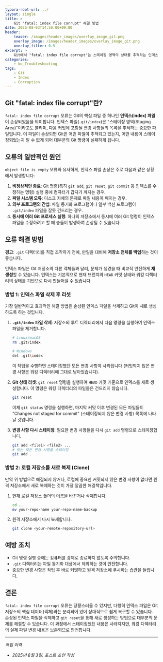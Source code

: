 ```yaml
---
typora-root-url: ../
layout: single
title: >
    Git "fatal: index file corrupt" 해결 방법
date: 2025-08-03T14:50:00+09:00
header:
    teaser: /images/header_images/overlay_image_git.png
    overlay_image: /images/header_images/overlay_image_git.png
    overlay_filter: 0.5
excerpt: >
    Git에서 "fatal: index file corrupt"는 스테이징 영역의 상태를 추적하는 인덱스 파일이 손상되었을 때 발생합니다. 이 글에서는 오류의 원인과 해결 방법을 알아봅니다.
categories:
    - ko_Troubleshooting
tags:
    - Git
    - Index
    - Corruption
---
```


## Git "fatal: index file corrupt"란?

`fatal: index file corrupt` 오류는 Git의 핵심 파일 중 하나인 **인덱스(index) 파일**이 손상되었음을 의미합니다. 인덱스 파일(`.git/index`)은 "스테이징 영역(Staging Area)"이라고도 불리며, 다음 커밋에 포함될 변경 사항들의 목록을 추적하는 중요한 파일입니다. 이 파일이 손상되면 Git은 어떤 파일이 추적되고 있는지, 어떤 내용이 스테이징되었는지 알 수 없게 되어 대부분의 Git 명령이 실패하게 됩니다.

## 오류의 일반적인 원인

`object file is empty` 오류와 유사하게, 인덱스 파일 손상은 주로 다음과 같은 상황에서 발생합니다:

1.  **비정상적인 종료**: Git 명령(특히 `git add`, `git reset`, `git commit` 등 인덱스를 수정하는 명령) 실행 중에 컴퓨터가 갑자기 꺼지는 경우.
2.  **파일 시스템 오류**: 디스크 자체의 문제로 파일 내용이 깨지는 경우.
3.  **외부 프로그램의 간섭**: 파일 동기화 프로그램이나 일부 백신 프로그램이 `.git/index` 파일을 잘못 건드리는 경우.
4.  **동시에 여러 Git 프로세스 실행**: 하나의 저장소에서 동시에 여러 Git 명령이 인덱스 파일을 수정하려고 할 때 충돌이 발생하여 손상될 수 있습니다.

## 오류 해결 방법

**경고**: `.git` 디렉터리를 직접 조작하기 전에, 만일을 대비해 **저장소 전체를 백업**하는 것이 좋습니다.

인덱스 파일은 Git 저장소의 다른 객체들과 달리, 문제가 생겼을 때 비교적 안전하게 **재생성**할 수 있습니다. 인덱스는 기본적으로 현재 브랜치의 `HEAD` 커밋 상태와 워킹 디렉터리의 상태를 기반으로 다시 만들어질 수 있습니다.

### 방법 1: 인덱스 파일 삭제 후 리셋

가장 일반적이고 효과적인 해결 방법은 손상된 인덱스 파일을 삭제하고 Git이 새로 생성하도록 하는 것입니다.

1.  **`.git/index` 파일 삭제**:
    저장소의 루트 디렉터리에서 다음 명령을 실행하여 인덱스 파일을 제거합니다.
    ```bash
    # Linux/macOS
    rm .git/index

    # Windows
    del .git\index
    ```
    이 작업을 수행하면 스테이징했던 모든 변경 사항이 사라집니다 (커밋되지 않은 변경 사항은 워킹 디렉터리에 그대로 남아있습니다).

2.  **Git 상태 리셋**:
    `git reset` 명령을 실행하여 `HEAD` 커밋 기준으로 인덱스를 새로 생성합니다. 이 명령은 워킹 디렉터리의 파일들은 건드리지 않습니다.
    ```bash
    git reset
    ```
    이제 `git status` 명령을 실행하면, 마지막 커밋 이후 변경된 모든 파일들이 "Changes not staged for commit" (스테이징되지 않은 변경 사항) 목록에 나타날 것입니다.

3.  **변경 사항 다시 스테이징**:
    필요한 변경 사항들을 다시 `git add` 명령으로 스테이징합니다.
    ```bash
    git add <file1> <file2> ...
    # 또는 모든 변경 사항을 스테이징
    git add .
    ```

### 방법 2: 로컬 저장소를 새로 복제 (Clone)

만약 위 방법으로 해결되지 않거나, 로컬에 중요한 커밋되지 않은 변경 사항이 없다면 원격 저장소에서 새로 복제하는 것이 가장 깔끔한 해결책입니다.

1.  현재 로컬 저장소 폴더의 이름을 바꾸거나 삭제합니다.
    ```bash
    cd ..
    mv your-repo-name your-repo-name-backup
    ```

2.  원격 저장소에서 다시 복제합니다.
    ```bash
    git clone <your-remote-repository-url>
    ```

## 예방 조치

-   Git 명령 실행 중에는 컴퓨터를 강제로 종료하지 않도록 주의합니다.
-   `.git` 디렉터리는 파일 동기화 대상에서 제외하는 것이 안전합니다.
-   중요한 변경 사항은 작업 후 바로 커밋하고 원격 저장소에 푸시하는 습관을 들입니다.

## 결론

`fatal: index file corrupt` 오류는 당황스러울 수 있지만, 다행히 인덱스 파일은 Git 저장소의 핵심 데이터(객체)와는 분리되어 있어 상대적으로 쉽게 복구할 수 있습니다. 손상된 인덱스 파일을 삭제하고 `git reset`을 통해 새로 생성하는 방법으로 대부분의 문제를 해결할 수 있습니다. 이 과정에서 스테이징했던 내용은 사라지지만, 워킹 디렉터리의 실제 파일 변경 내용은 보존되므로 안전합니다.

---
*작업 이력*
- *2025년 8월 3일: 포스트 초안 작성*